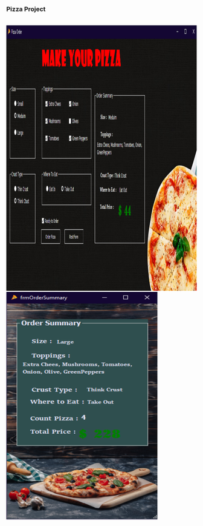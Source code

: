 <h3> Pizza Project </h3>

<br>

<img alt="image not found" width="1000" height="700" src="https://github.com/saeednassir/Basic-Projects-C-sharp/blob/main/Pizza_Project/img/PIZZAUpdated.png"/>

<img alt="image not found" width="400" height="600" src="https://github.com/saeednassir/Basic-Projects-C-sharp/blob/main/Pizza_Project/img/p3.png"/>

